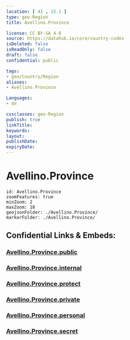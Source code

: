 ```yaml
---
location: [ 41 , 15.1 ] 
type: geo-Region
title: Avellino.Province

license: CC BY-SA 4.0
source: https://datahub.io/core/country-codes
isDeleted: false
isReadOnly: false
draft: false
confidential: public

tags:
- geo/Country/Region
aliases:
- Avellino.Province

Languages:
- de

cssclasses: geo-Region
publish: true
linkTitle: 
keywords: 
layout: 
publishDate: 
expiryDate: 
---
```


# Avellino.Province

```leaflet
id: Avellino.Province
zoomFeatures: true 
minZoom: 2 
maxZoom: 18
geojsonFolder: ./Avellino.Province/
markerFolder: ./Avellino.Province/
```


## Confidential Links & Embeds: 

### [Avellino.Province.public](/_public/\Earth\Continent\Europe\Europe~South\Italy\regions~Italy\CampaniaAvellino.Province.public.md) 

### [Avellino.Province.internal](/_internal/\Earth\Continent\Europe\Europe~South\Italy\regions~Italy\CampaniaAvellino.Province.internal.md) 

### [Avellino.Province.protect](/_protect/\Earth\Continent\Europe\Europe~South\Italy\regions~Italy\CampaniaAvellino.Province.protect.md) 

### [Avellino.Province.private](/_private/\Earth\Continent\Europe\Europe~South\Italy\regions~Italy\CampaniaAvellino.Province.private.md) 

### [Avellino.Province.personal](/_personal/\Earth\Continent\Europe\Europe~South\Italy\regions~Italy\CampaniaAvellino.Province.personal.md) 

### [Avellino.Province.secret](/_secret/\Earth\Continent\Europe\Europe~South\Italy\regions~Italy\CampaniaAvellino.Province.secret.md)

